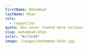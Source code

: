 ```yaml
---
firstName: Mohammad
lastName: Khan
role:
  - Copywriter
quote: Has never looked more serious
slug: mohammad-khan
color: "#c73c40"
image: /images/mohammad-khan.jpg
---
```

